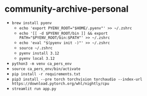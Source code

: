 # community-archive-personal

- `brew install pyenv`
  - `echo 'export PYENV_ROOT="$HOME/.pyenv"' >> ~/.zshrc`
  - `echo '[[ -d $PYENV_ROOT/bin ]] && export PATH="$PYENV_ROOT/bin:$PATH"' >> ~/.zshrc`
  - `echo 'eval "$(pyenv init -)"' >> ~/.zshrc`
  - `source ~/.zshrc`
  - `pyenv install 3.12`
  - `pyenv local 3.12`
- `python3 -m venv ca_pers_env`
- `source ca_pers_env/bin/activate`
- `pip install -r requirements.txt`
- `pip3 install --pre torch torchvision torchaudio --index-url https://download.pytorch.org/whl/nightly/cpu`
- `streamlit run app.py`
